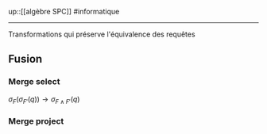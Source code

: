 up::[[algèbre SPC]]
#informatique 

----
Transformations qui préserve l'équivalence des requêtes

## Fusion

### Merge select
$\sigma_{F}(\sigma_{F'}(q)) \to \sigma_{F\wedge F'}(q)$

### Merge project
